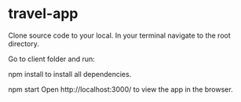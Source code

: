 # travel-app

Clone source code to your local. In your terminal navigate to the root directory.

Go to client folder and run:

npm install
to install all dependencies.

npm start
Open http://localhost:3000/ to view the app in the browser.
